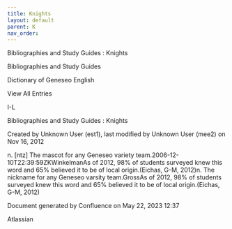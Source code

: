 ```yaml
---
title: Knights
layout: default
parent: K
nav_order:
---
```


Bibliographies and Study Guides : Knights

Bibliographies and Study Guides

Dictionary of Geneseo English

View All Entries

I-L

Bibliographies and Study Guides : Knights

Created by  Unknown User (est1), last modified by  Unknown User (mee2) on Nov 16, 2012

n. [ntz] The mascot for any Geneseo variety team.2006-12-10T22:39:59ZKWinkelmanAs of 2012, 98% of students surveyed knew this word and 65% believed it to be of local origin.(Eichas, G-M, 2012)n. The nickname for any Geneseo varsity team.GrossAs of 2012, 98% of students surveyed knew this word and 65% believed it to be of local origin.(Eichas, G-M, 2012)  

Document generated by Confluence on May 22, 2023 12:37

Atlassian
